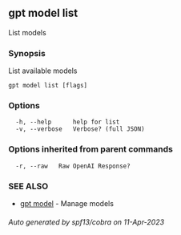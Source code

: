 ## gpt model list

List models

### Synopsis

List available models

```
gpt model list [flags]
```

### Options

```
  -h, --help      help for list
  -v, --verbose   Verbose? (full JSON)
```

### Options inherited from parent commands

```
  -r, --raw   Raw OpenAI Response?
```

### SEE ALSO

* [gpt model](gpt_model.md)	 - Manage models

###### Auto generated by spf13/cobra on 11-Apr-2023
